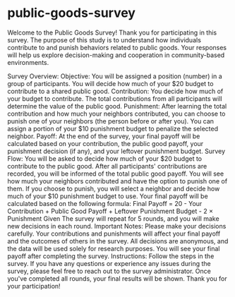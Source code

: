 # public-goods-survey
Welcome to the Public Goods Survey!
Thank you for participating in this survey. The purpose of this study is to understand how individuals contribute to and punish behaviors related to public goods. Your responses will help us explore decision-making and cooperation in community-based environments.

Survey Overview:
Objective: You will be assigned a position (number) in a group of participants. You will decide how much of your $20 budget to contribute to a shared public good.
Contribution: You decide how much of your budget to contribute. The total contributions from all participants will determine the value of the public good.
Punishment: After learning the total contribution and how much your neighbors contributed, you can choose to punish one of your neighbors (the person before or after you). You can assign a portion of your $10 punishment budget to penalize the selected neighbor.
Payoff: At the end of the survey, your final payoff will be calculated based on your contribution, the public good payoff, your punishment decision (if any), and your leftover punishment budget.
Survey Flow:
You will be asked to decide how much of your $20 budget to contribute to the public good.
After all participants' contributions are recorded, you will be informed of the total public good payoff.
You will see how much your neighbors contributed and have the option to punish one of them.
If you choose to punish, you will select a neighbor and decide how much of your $10 punishment budget to use.
Your final payoff will be calculated based on the following formula:
Final Payoff = 20 - Your Contribution + Public Good Payoff + Leftover Punishment Budget - 2 × Punishment Given
The survey will repeat for 5 rounds, and you will make new decisions in each round.
Important Notes:
Please make your decisions carefully. Your contributions and punishments will affect your final payoff and the outcomes of others in the survey.
All decisions are anonymous, and the data will be used solely for research purposes.
You will see your final payoff after completing the survey.
Instructions:
Follow the steps in the survey.
If you have any questions or experience any issues during the survey, please feel free to reach out to the survey administrator.
Once you've completed all rounds, your final results will be shown.
Thank you for your participation!
